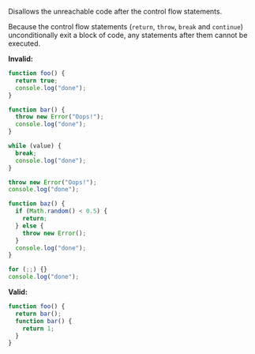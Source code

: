 Disallows the unreachable code after the control flow statements.

Because the control flow statements (`return`, `throw`, `break` and `continue`)
unconditionally exit a block of code, any statements after them cannot be
executed.

**Invalid:**

```typescript
function foo() {
  return true;
  console.log("done");
}
```

```typescript
function bar() {
  throw new Error("Oops!");
  console.log("done");
}
```

```typescript
while (value) {
  break;
  console.log("done");
}
```

```typescript
throw new Error("Oops!");
console.log("done");
```

```typescript
function baz() {
  if (Math.random() < 0.5) {
    return;
  } else {
    throw new Error();
  }
  console.log("done");
}
```

```typescript
for (;;) {}
console.log("done");
```

**Valid:**

```typescript
function foo() {
  return bar();
  function bar() {
    return 1;
  }
}
```
